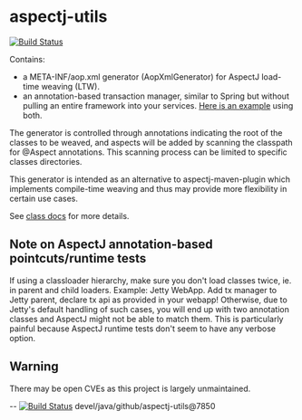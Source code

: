 # aspectj-utils

[![Build Status](https://travis-ci.org/jjYBdx4IL/aspectj-utils.png?branch=master)](https://travis-ci.org/jjYBdx4IL/aspectj-utils)

Contains:

* a META-INF/aop.xml generator (AopXmlGenerator) for AspectJ load-time weaving (LTW).
* an annotation-based transaction manager, similar to Spring but without pulling an entire framework into your
services. [Here is an example](https://github.com/jjYBdx4IL/example-maven-project-setups/tree/9bd2dd2e9dda97e2665404e608b56a8607cf307d/gwt-example)
using both.

The generator is controlled through annotations indicating the root
of the classes to be weaved, and aspects will be added by scanning
the classpath for @Aspect annotations. This scanning process can be limited
to specific classes directories.

This generator is intended as an alternative to aspectj-maven-plugin which
implements compile-time weaving and thus may provide more flexibility in
certain use cases.

See [class docs](aspectj-ltw-configurator/src/main/java/com/github/jjYBdx4IL/aspectj/utils/AopXmlGenerator.java) for more details.

## Note on AspectJ annotation-based pointcuts/runtime tests

If using a classloader hierarchy, make sure you don't load classes twice, ie. in parent and child
loaders. Example: Jetty WebApp. Add tx manager to Jetty parent, declare tx api as provided
in your webapp! Otherwise, due to Jetty's default handling of such cases, you will end up with
two annotation classes and AspectJ might not be able to match them. This is particularly painful
because AspectJ runtime tests don't seem to have any verbose option.

## Warning

There may be open CVEs as this project is largely unmaintained.



--
[![Build Status](https://travis-ci.org/jjYBdx4IL/aspectj-utils.png?branch=master)](https://travis-ci.org/jjYBdx4IL/aspectj-utils)
devel/java/github/aspectj-utils@7850
